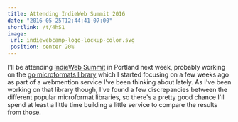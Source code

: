 ```yaml
---
title: Attending IndieWeb Summit 2016
date: "2016-05-25T12:44:41-07:00"
shortlink: /t/4hS1
image:
 url: indiewebcamp-logo-lockup-color.svg
 position: center 20%
---
```


I'll be <data class="p-rsvp" value="yes">attending</data> <a rel="in-reply-to" class="u-in-reply-to"
href="http://2016.indieweb.org/">IndieWeb Summit</a> in Portland next week,  probably working on the
[go microformats library](/go/microformats) which I started focusing on a few weeks ago as part of a
webmention service I've been thinking about lately.  As I've been working on that library though,
I've found a few discrepancies between the different popular microformat libraries, so there's a
pretty good chance I'll spend at least a little time building a little service to compare the
results from those.
